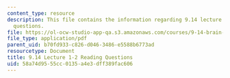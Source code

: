 ```yaml
---
content_type: resource
description: This file contains the information regarding 9.14 lecture 1-2 reading
  questions.
file: https://ol-ocw-studio-app-qa.s3.amazonaws.com/courses/9-14-brain-structure-and-its-origins-spring-2014/58a74d9555cc0135a4e3dff389fac606_MIT9_14S14_Lec1-2ReadQue.pdf
file_type: application/pdf
parent_uid: b70fd933-c826-d046-3486-e5588b6773ad
resourcetype: Document
title: 9.14 Lecture 1-2 Reading Questions
uid: 58a74d95-55cc-0135-a4e3-dff389fac606
---
```

